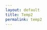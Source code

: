 ```yaml
---
layout: default
title: Temp2
permalink: temp2
---
```

<!-- Add an essay or interpretive material below this line,
using HTML or markdown.  Do not modify this file above this line -->
